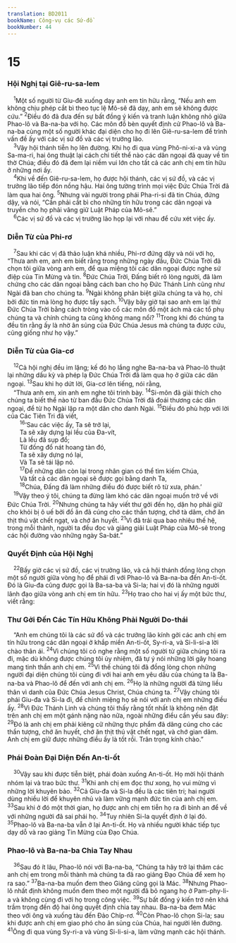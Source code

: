 ```yaml
---
translation: BD2011
bookName: Công-vụ các Sứ-đồ 
bookNumber: 44
---
```


<div class="title"><h1>15</h1><h3>Hội Nghị tại Giê-ru-sa-lem</h3></div>
<span class="verse cong_15_1"> <sup>1</sup>Một số người từ Giu-đê xuống dạy anh em tín hữu rằng, “Nếu anh em không chịu phép cắt bì theo tục lệ Mô-sê đã dạy, anh em sẽ không được cứu.” </span>
<span class="verse cong_15_2"><sup>2</sup>Ðiều đó đã đưa đến sự bất đồng ý kiến và tranh luận không nhỏ giữa Phao-lô và Ba-na-ba với họ. Các môn đồ bèn quyết định cử Phao-lô và Ba-na-ba cùng một số người khác đại diện cho họ đi lên Giê-ru-sa-lem để trình vấn đề ấy với các vị sứ đồ và các vị trưởng lão.<br/></span>
<span class="verse cong_15_3"> <sup>3</sup>Vậy hội thánh tiễn họ lên đường. Khi họ đi qua vùng Phô-ni-xi-a và vùng Sa-ma-ri, hai ông thuật lại cách chi tiết thể nào các dân ngoại đã quay về tin thờ Chúa; điều đó đã đem lại niềm vui lớn cho tất cả các anh chị em tín hữu ở những nơi ấy.<br/></span>
<span class="verse cong_15_4"> <sup>4</sup>Khi về đến Giê-ru-sa-lem, họ được hội thánh, các vị sứ đồ, và các vị trưởng lão tiếp đón nồng hậu. Hai ông tường trình mọi việc Ðức Chúa Trời đã làm qua hai ông. </span>
<span class="verse cong_15_5"><sup>5</sup>Nhưng vài người trong phái Pha-ri-si đã tin Chúa, đứng dậy, và nói, “Cần phải cắt bì cho những tín hữu trong các dân ngoại và truyền cho họ phải vâng giữ Luật Pháp của Mô-sê.”<br/></span>
<span class="verse cong_15_6"> <sup>6</sup>Các vị sứ đồ và các vị trưởng lão họp lại với nhau để cứu xét việc ấy.<br/></span>
<div class="title"><h3>Diễn Từ của Phi-rơ</h3></div>
<span class="verse cong_15_7"> <sup>7</sup>Sau khi các vị đã thảo luận khá nhiều, Phi-rơ đứng dậy và nói với họ, “Thưa anh em, anh em biết rằng trong những ngày đầu, Ðức Chúa Trời đã chọn tôi giữa vòng anh em, để qua miệng tôi các dân ngoại được nghe sứ điệp của Tin Mừng và tin. </span>
<span class="verse cong_15_8"><sup>8</sup>Ðức Chúa Trời, Ðấng biết rõ lòng người, đã làm chứng cho các dân ngoại bằng cách ban cho họ Ðức Thánh Linh cũng như Ngài đã ban cho chúng ta. </span>
<span class="verse cong_15_9"><sup>9</sup>Ngài không phân biệt giữa chúng ta và họ, chỉ bởi đức tin mà lòng họ được tẩy sạch. </span>
<span class="verse cong_15_10"><sup>10</sup>Vậy bây giờ tại sao anh em lại thử Ðức Chúa Trời bằng cách tròng vào cổ các môn đồ một ách mà các tổ phụ chúng ta và chính chúng ta cũng không mang nổi? </span>
<span class="verse cong_15_11"><sup>11</sup>Trong khi đó chúng ta đều tin rằng ấy là nhờ ân sủng của Ðức Chúa Jesus mà chúng ta được cứu, cũng giống như họ vậy.”<br/></span>
<div class="title"><h3>Diễn Từ của Gia-cơ</h3></div>
<span class="verse cong_15_12"> <sup>12</sup>Cả hội nghị đều im lặng; kế đó họ lắng nghe Ba-na-ba và Phao-lô thuật lại những dấu kỳ và phép lạ Ðức Chúa Trời đã làm qua họ ở giữa các dân ngoại. </span>
<span class="verse cong_15_13"><sup>13</sup>Sau khi họ dứt lời, Gia-cơ lên tiếng, nói rằng,<br/> “Thưa anh em, xin anh em nghe tôi trình bày. </span>
<span class="verse cong_15_14"><sup>14</sup>Si-môn đã giải thích cho chúng ta biết thể nào từ ban đầu Ðức Chúa Trời đã đoái thương các dân ngoại, để từ họ Ngài lập ra một dân cho danh Ngài. </span>
<span class="verse cong_15_15"><sup>15</sup>Ðiều đó phù hợp với lời của Các Tiên Tri đã viết,<br/></span>
<span class="verse cong_15_16">  <sup>16</sup>‘Sau các việc ấy, Ta sẽ trở lại,<br/>  Ta sẽ xây dựng lại lều của Ða-vít,<br/>  Là lều đã sụp đổ;<br/>  Từ đống đổ nát hoang tàn đó,<br/>  Ta sẽ xây dựng nó lại,<br/>  Và Ta sẽ tái lập nó.<br/></span>
<span class="verse cong_15_17">  <sup>17</sup>Ðể những dân còn lại trong nhân gian có thể tìm kiếm Chúa,<br/>  Và tất cả các dân ngoại sẽ được gọi bằng danh Ta,<br/></span>
<span class="verse cong_15_18">  <sup>18</sup>Chúa, Ðấng đã làm những điều đó được biết rõ từ xưa, phán.’ <br/></span>
<span class="verse cong_15_19"> <sup>19</sup>Vậy theo ý tôi, chúng ta đừng làm khó các dân ngoại muốn trở về với Ðức Chúa Trời. </span>
<span class="verse cong_15_20"><sup>20</sup>Nhưng chúng ta hãy viết thư gởi đến họ, dặn họ phải giữ cho khỏi bị ô uế bởi đồ ăn đã cúng cho các thần tượng, chớ tà dâm, chớ ăn thịt thú vật chết ngạt, và chớ ăn huyết. </span>
<span class="verse cong_15_21"><sup>21</sup>Vì đã trải qua bao nhiêu thế hệ, trong mỗi thành, người ta đều đọc và giảng giải Luật Pháp của Mô-sê trong các hội đường vào những ngày Sa-bát.”<br/></span>
<div class="title"><h3>Quyết Ðịnh của Hội Nghị</h3></div>
<span class="verse cong_15_22"> <sup>22</sup>Bấy giờ các vị sứ đồ, các vị trưởng lão, và cả hội thánh đồng lòng chọn một số người giữa vòng họ để phái đi với Phao-lô và Ba-na-ba đến An-ti-ốt. Ðó là Giu-đa cũng được gọi là Ba-sa-ba và Si-la; hai vị đó là những người lãnh đạo giữa vòng anh chị em tín hữu. </span>
<span class="verse cong_15_23"><sup>23</sup>Họ trao cho hai vị ấy một bức thư, viết rằng:<br/></span>
<div class="title"><h3>Thư Gởi Ðến Các Tín Hữu Không Phải Người Do-thái</h3></div>
<span class="verse cong_15_23"> “Anh em chúng tôi là các sứ đồ và các trưởng lão kính gởi các anh chị em tín hữu trong các dân ngoại ở khắp miền An-ti-ốt, Sy-ri-a, và Si-li-si-a lời chào thân ái. </span>
<span class="verse cong_15_24"><sup>24</sup>Vì chúng tôi có nghe rằng một số người từ giữa chúng tôi ra đi, mặc dù không được chúng tôi ủy nhiệm, đã tự ý nói những lời gây hoang mang tinh thần anh chị em. </span>
<span class="verse cong_15_25"><sup>25</sup>Vì thế chúng tôi đã đồng lòng chọn những người đại diện chúng tôi cùng đi với hai anh em yêu dấu của chúng ta là Ba-na-ba và Phao-lô để đến với anh chị em. </span>
<span class="verse cong_15_26"><sup>26</sup>Họ là những người đã từng liều thân vì danh của Ðức Chúa Jesus Christ, Chúa chúng ta. </span>
<span class="verse cong_15_27"><sup>27</sup>Vậy chúng tôi phái Giu-đa và Si-la đi, để chính miệng họ sẽ nói với anh chị em những điều ấy. </span>
<span class="verse cong_15_28"><sup>28</sup>Vì Ðức Thánh Linh và chúng tôi thấy rằng tốt nhất là không nên đặt trên anh chị em một gánh nặng nào nữa, ngoài những điều cần yếu sau đây: </span>
<span class="verse cong_15_29"><sup>29</sup>Ðó là anh chị em phải kiêng cữ những thực phẩm đã dâng cúng cho các thần tượng, chớ ăn huyết, chớ ăn thịt thú vật chết ngạt, và chớ gian dâm. Anh chị em giữ được những điều ấy là tốt rồi. Trân trọng kính chào.”<br/></span>
<div class="title"><h3>Phái Ðoàn Ðại Diện Ðến An-ti-ốt</h3></div>
<span class="verse cong_15_30"> <sup>30</sup>Vậy sau khi được tiễn biệt, phái đoàn xuống An-ti-ốt. Họ mời hội thánh nhóm lại và trao bức thư. </span>
<span class="verse cong_15_31"><sup>31</sup>Khi anh chị em đọc thư xong, họ vui mừng vì những lời khuyên bảo. </span>
<span class="verse cong_15_32"><sup>32</sup>Cả Giu-đa và Si-la đều là các tiên tri; hai người dùng nhiều lời để khuyên nhủ và làm vững mạnh đức tin của anh chị em. </span>
<span class="verse cong_15_33"><sup>33</sup>Sau khi ở đó một thời gian, họ được anh chị em tiễn họ ra đi bình an để về với những người đã sai phái họ. </span>
<span class="verse cong_15_34"><sup>34</sup>Tuy nhiên Si-la quyết định ở lại đó. </span>
<span class="verse cong_15_35"><sup>35</sup>Phao-lô và Ba-na-ba vẫn ở lại An-ti-ốt. Họ và nhiều người khác tiếp tục dạy dỗ và rao giảng Tin Mừng của Ðạo Chúa. <br/></span>
<div class="title"><h3>Phao-lô và Ba-na-ba Chia Tay Nhau</h3></div>
<span class="verse cong_15_36"> <sup>36</sup>Sau đó ít lâu, Phao-lô nói với Ba-na-ba, “Chúng ta hãy trở lại thăm các anh chị em trong mỗi thành mà chúng ta đã rao giảng Ðạo Chúa để xem họ ra sao.” </span>
<span class="verse cong_15_37"><sup>37</sup>Ba-na-ba muốn đem theo Giăng cũng gọi là Mác. </span>
<span class="verse cong_15_38"><sup>38</sup>Nhưng Phao-lô nhất định không muốn đem theo một người đã bỏ ngang họ ở Pam-phy-li-a và không cùng đi với họ trong công việc. </span>
<span class="verse cong_15_39"><sup>39</sup>Sự bất đồng ý kiến trở nên khá trầm trọng đến độ hai ông quyết định chia tay nhau. Ba-na-ba đem Mác theo với ông và xuống tàu đến Ðảo Chíp-rơ. </span>
<span class="verse cong_15_40"><sup>40</sup>Còn Phao-lô chọn Si-la; sau khi được anh chị em giao phó cho ân sủng của Chúa, hai người lên đường. </span>
<span class="verse cong_15_41"><sup>41</sup>Ông đi qua vùng Sy-ri-a và vùng Si-li-si-a, làm vững mạnh các hội thánh.<br/></span>
